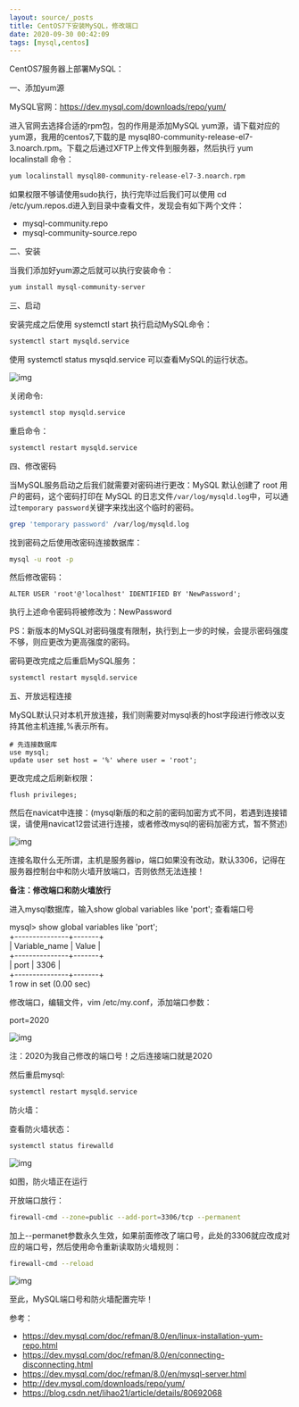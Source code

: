 ```yaml
---
layout: source/_posts
title: CentOS7下安装MySQL，修改端口
date: 2020-09-30 00:42:09
tags: [mysql,centos]
---
```


CentOS7服务器上部署MySQL：

一、添加yum源

MySQL官网：https://dev.mysql.com/downloads/repo/yum/

进入官网去选择合适的rpm包，包的作用是添加MySQL yum源，请下载对应的yum源，我用的centos7,下载的是 mysql80-community-release-el7-3.noarch.rpm。下载之后通过XFTP上传文件到服务器，然后执行 yum localinstall 命令：

```bash
yum localinstall mysql80-community-release-el7-3.noarch.rpm
```

如果权限不够请使用sudo执行，执行完毕过后我们可以使用 cd /etc/yum.repos.d进入到目录中查看文件，发现会有如下两个文件：

- mysql-community.repo
- mysql-community-source.repo

二、安装

当我们添加好yum源之后就可以执行安装命令：

```bash
yum install mysql-community-server
```

三、启动

安装完成之后使用 systemctl start 执行启动MySQL命令：

```bash
systemctl start mysqld.service
```

使用 systemctl status mysqld.service 可以查看MySQL的运行状态。

![img](https://img2018.cnblogs.com/blog/1622662/201906/1622662-20190621092240004-1710454417.png)

关闭命令:

```bash
systemctl stop mysqld.service
```

重启命令：

```bash
systemctl restart mysqld.service
```

四、修改密码

当MySQL服务启动之后我们就需要对密码进行更改：MySQL 默认创建了 root 用户的密码，这个密码打印在 MySQL 的日志文件`/var/log/mysqld.log`中，可以通过`temporary password`关键字来找出这个临时的密码。

```bash
grep 'temporary password' /var/log/mysqld.log
```

找到密码之后使用改密码连接数据库：

```bash
mysql -u root -p
```

然后修改密码：

```mysql
ALTER USER 'root'@'localhost' IDENTIFIED BY 'NewPassword';
```

执行上述命令密码将被修改为：NewPassword

PS：新版本的MySQL对密码强度有限制，执行到上一步的时候，会提示密码强度不够，则应更改为更高强度的密码。

密码更改完成之后重启MySQL服务：

```bash
systemctl restart mysqld.service
```

 

五、开放远程连接

MySQL默认只对本机开放连接，我们则需要对mysql表的host字段进行修改以支持其他主机连接,%表示所有。

```mysql
# 先连接数据库
use mysql;
update user set host = '%' where user = 'root';
```

更改完成之后刷新权限：

```mysql
flush privileges;
```

然后在navicat中连接：(mysql新版的和之前的密码加密方式不同，若遇到连接错误，请使用navicat12尝试进行连接，或者修改mysql的密码加密方式，暂不赘述)

![img](https://img2018.cnblogs.com/blog/1622662/201906/1622662-20190621094006190-511237256.png)

连接名取什么无所谓，主机是服务器ip，端口如果没有改动，默认3306，记得在服务器控制台中和防火墙开放端口，否则依然无法连接！

**备注：修改端口和防火墙放行**

进入mysql数据库，输入show global variables like 'port'; 查看端口号

mysql> show global variables like 'port';  
+---------------+-------+  
| Variable_name | Value |  
+---------------+-------+  
| port | 3306 |  
+---------------+-------+  
1 row in set (0.00 sec) 

修改端口，编辑文件，vim /etc/my.conf，添加端口参数：

port=2020

![img](https://img2018.cnblogs.com/i-beta/1622662/201911/1622662-20191118101835348-1275355187.png)

注：2020为我自己修改的端口号！之后连接端口就是2020

然后重启mysql:

```bash
systemctl restart mysqld.service
```

防火墙：

查看防火墙状态：

```bash
systemctl status firewalld
```

![img](https://img2018.cnblogs.com/i-beta/1622662/201911/1622662-20191118102150527-956749905.png)

 

 如图，防火墙正在运行

开放端口放行：

```bash
firewall-cmd --zone=public --add-port=3306/tcp --permanent
```

加上--permanet参数永久生效，如果前面修改了端口号，此处的3306就应改成对应的端口号，然后使用命令重新读取防火墙规则：

```bash
firewall-cmd --reload
```

![img](https://img2018.cnblogs.com/i-beta/1622662/201911/1622662-20191118102515528-1687476673.png)

至此，MySQL端口号和防火墙配置完毕！

参考：

- https://dev.mysql.com/doc/refman/8.0/en/linux-installation-yum-repo.html
- https://dev.mysql.com/doc/refman/8.0/en/connecting-disconnecting.html
- https://dev.mysql.com/doc/refman/8.0/en/mysql-server.html
- http://dev.mysql.com/downloads/repo/yum/
- https://blog.csdn.net/lihao21/article/details/80692068 